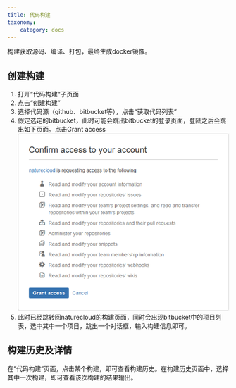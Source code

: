 ```yaml
---
title: 代码构建
taxonomy:
    category: docs
---
```


构建获取源码、编译、打包，最终生成docker镜像。

## 创建构建 ##
1. 打开“代码构建“子页面
2. 点击“创建构建”
3. 选择代码源（github、bitbucket等），点击“获取代码列表”
4. 假定选定的bitbucket，此时可能会跳出bitbucket的登录页面，登陆之后会跳出如下页面。点击Grant access
![](oauth.png)
5. 此时已经跳转回naturecloud的构建页面，同时会出现bitbucket中的项目列表，选中其中一个项目，跳出一个对话框，输入构建信息即可。

## 构建历史及详情 ##
	
在“代码构建”页面，点击某个构建，即可查看构建历史。在构建历史页面中，选择其中一次构建，即可查看该次构建的结果输出。
